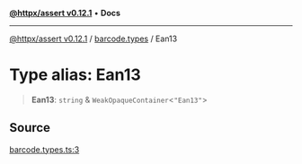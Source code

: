 [**@httpx/assert v0.12.1**](../../README.md) • **Docs**

***

[@httpx/assert v0.12.1](../../README.md) / [barcode.types](../README.md) / Ean13

# Type alias: Ean13

> **Ean13**: `string` & `WeakOpaqueContainer`\<`"Ean13"`\>

## Source

[barcode.types.ts:3](https://github.com/belgattitude/httpx/blob/9af23c30700a45e9eb95108b7ac53f133f16092b/packages/assert/src/barcode.types.ts#L3)

